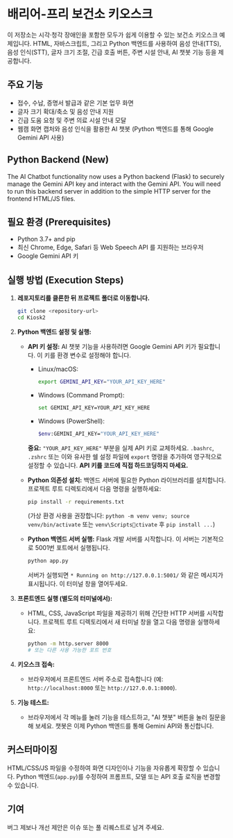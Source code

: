 # 배리어-프리 보건소 키오스크

이 저장소는 시각·청각 장애인을 포함한 모두가 쉽게 이용할 수 있는 보건소 키오스크 예제입니다. HTML, 자바스크립트, 그리고 Python 백엔드를 사용하여 음성 안내(TTS), 음성 인식(STT), 글자 크기 조절, 긴급 호출 버튼, 주변 시설 안내, AI 챗봇 기능 등을 제공합니다.

## 주요 기능
- 접수, 수납, 증명서 발급과 같은 기본 업무 화면
- 글자 크기 확대/축소 및 음성 안내 지원
- 긴급 도움 요청 및 주변 의료 시설 안내 모달
- 웹캠 화면 캡처와 음성 인식을 활용한 AI 챗봇 (Python 백엔드를 통해 Google Gemini API 사용)

## Python Backend (New)

The AI Chatbot functionality now uses a Python backend (Flask) to securely manage the Gemini API key and interact with the Gemini API. You will need to run this backend server in addition to the simple HTTP server for the frontend HTML/JS files.

## 필요 환경 (Prerequisites)
- Python 3.7+ and pip
- 최신 Chrome, Edge, Safari 등 Web Speech API 를 지원하는 브라우저
- Google Gemini API 키

## 실행 방법 (Execution Steps)

1.  **레포지토리를 클론한 뒤 프로젝트 폴더로 이동합니다.**
    ```bash
    git clone <repository-url>
    cd Kiosk2
    ```

2.  **Python 백엔드 설정 및 실행:**
    *   **API 키 설정:** AI 챗봇 기능을 사용하려면 Google Gemini API 키가 필요합니다. 이 키를 환경 변수로 설정해야 합니다.
        *   Linux/macOS:
            ```bash
            export GEMINI_API_KEY="YOUR_API_KEY_HERE"
            ```
        *   Windows (Command Prompt):
            ```bash
            set GEMINI_API_KEY=YOUR_API_KEY_HERE
            ```
        *   Windows (PowerShell):
            ```bash
            $env:GEMINI_API_KEY="YOUR_API_KEY_HERE"
            ```
        **중요:** `"YOUR_API_KEY_HERE"` 부분을 실제 API 키로 교체하세요. `.bashrc`, `.zshrc` 또는 이와 유사한 쉘 설정 파일에 `export` 명령을 추가하여 영구적으로 설정할 수 있습니다. **API 키를 코드에 직접 하드코딩하지 마세요.**

    *   **Python 의존성 설치:** 백엔드 서버에 필요한 Python 라이브러리를 설치합니다. 프로젝트 루트 디렉토리에서 다음 명령을 실행하세요:
        ```bash
        pip install -r requirements.txt
        ```
        (가상 환경 사용을 권장합니다: `python -m venv venv; source venv/bin/activate` 또는 `venv\Scriptsctivate` 후 `pip install ...`)

    *   **Python 백엔드 서버 실행:** Flask 개발 서버를 시작합니다. 이 서버는 기본적으로 5001번 포트에서 실행됩니다.
        ```bash
        python app.py
        ```
        서버가 실행되면 `* Running on http://127.0.0.1:5001/` 와 같은 메시지가 표시됩니다. 이 터미널 창을 열어두세요.

3.  **프론트엔드 실행 (별도의 터미널에서):**
    *   HTML, CSS, JavaScript 파일을 제공하기 위해 간단한 HTTP 서버를 시작합니다. 프로젝트 루트 디렉토리에서 새 터미널 창을 열고 다음 명령을 실행하세요:
        ```bash
        python -m http.server 8000
        # 또는 다른 사용 가능한 포트 번호
        ```

4.  **키오스크 접속:**
    *   브라우저에서 프론트엔드 서버 주소로 접속합니다 (예: `http://localhost:8000` 또는 `http://127.0.0.1:8000`).

5.  **기능 테스트:**
    *   브라우저에서 각 메뉴를 눌러 기능을 테스트하고, "AI 챗봇" 버튼을 눌러 질문을 해 보세요. 챗봇은 이제 Python 백엔드를 통해 Gemini API와 통신합니다.

## 커스터마이징
HTML/CSS/JS 파일을 수정하여 화면 디자인이나 기능을 자유롭게 확장할 수 있습니다. Python 백엔드(`app.py`)를 수정하여 프롬프트, 모델 또는 API 호출 로직을 변경할 수 있습니다.

## 기여
버그 제보나 개선 제안은 이슈 또는 풀 리퀘스트로 남겨 주세요.
